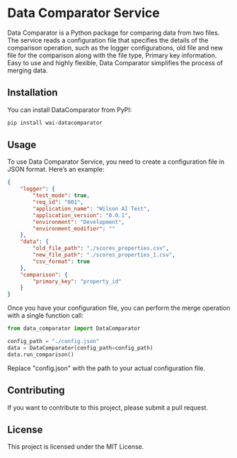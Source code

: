 
# Data Comparator Service

Data Comparator is a Python package for comparing data from two files. The service reads a configuration file that specifies the details of the comparison operation, such as the logger configurations, old file and new file for the comparison along with the file type, Primary key information. Easy to use and highly flexible, Data Comparator simplifies the process of merging data.

## Installation

You can install DataComparator from PyPI:

```bash
pip install wai-datacomparator
```

## Usage

To use Data Comparator Service, you need to create a configuration file in JSON format. Here’s an example:

```json
{
    "logger": {
        "test_mode": true,
        "req_id": "001",
        "application_name": "Wilson AI Test",
        "application_version": "0.0.1",
        "environment": "Development",
        "environment_modifier": ""
    },
    "data": {
        "old_file_path": "./scores_properties.csv",
        "new_file_path": "./scores_properties_1.csv",
        "csv_format": true
    },
    "comparison": {
        "primary_key": "property_id"
    }
}

```

Once you have your configuration file, you can perform the merge operation with a single function call:

```python
from data_comparator import DataComparator

config_path = "./config.json"
data = DataComparator(config_path=config_path)
data.run_comparison()
```

Replace "config.json" with the path to your actual configuration file.


## Contributing

If you want to contribute to this project, please submit a pull request.

## License

This project is licensed under the MIT License.
